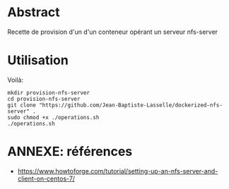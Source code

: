 # Abstract

Recette de provision d'un d'un conteneur opérant un serveur nfs-server

# Utilisation

Voilà:

```
mkdir provision-nfs-server
cd provision-nfs-server
git clone "https://github.com/Jean-Baptiste-Lasselle/dockerized-nfs-server" .
sudo chmod +x ./operations.sh
./operations.sh
```


# ANNEXE: références

* https://www.howtoforge.com/tutorial/setting-up-an-nfs-server-and-client-on-centos-7/